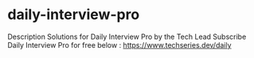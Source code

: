 # daily-interview-pro
Description 
Solutions for Daily Interview Pro by the Tech Lead
Subscribe Daily Interview Pro for free below :
https://www.techseries.dev/daily
